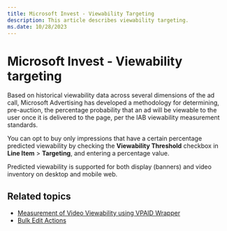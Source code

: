 ```yaml
---
title: Microsoft Invest - Viewability Targeting
description: This article describes viewability targeting.
ms.date: 10/28/2023
---
```


# Microsoft Invest - Viewability targeting

Based on historical viewability data across several dimensions of the ad call, Microsoft Advertising has developed a methodology for determining, pre-auction, the percentage probability that an ad will be viewable to the user once it is delivered to the page, per the IAB
viewability measurement standards.

You can opt to buy only impressions that have a certain percentage predicted viewability by checking the **Viewability Threshold** checkbox in **Line Item**  \>  **Targeting**, and entering a percentage value.

Predicted viewability is supported for both display (banners) and video inventory on desktop and mobile web.

## Related topics

- [Measurement of Video Viewability using VPAID Wrapper](video-viewability.md)
- [Bulk Edit Actions](bulk-edit-actions.md)
